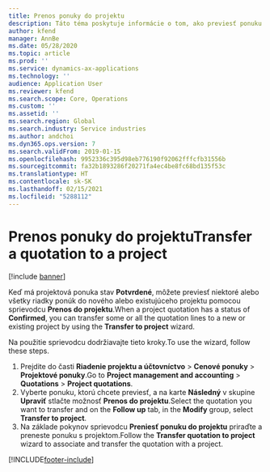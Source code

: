 ```yaml
---
title: Prenos ponuky do projektu
description: Táto téma poskytuje informácie o tom, ako previesť ponuku do nového alebo existujúceho projektu.
author: kfend
manager: AnnBe
ms.date: 05/28/2020
ms.topic: article
ms.prod: ''
ms.service: dynamics-ax-applications
ms.technology: ''
audience: Application User
ms.reviewer: kfend
ms.search.scope: Core, Operations
ms.custom: ''
ms.assetid: ''
ms.search.region: Global
ms.search.industry: Service industries
ms.author: andchoi
ms.dyn365.ops.version: 7
ms.search.validFrom: 2019-01-15
ms.openlocfilehash: 9952336c395d98eb776190f92062fffcfb31556b
ms.sourcegitcommit: fa32b1893286f20271fa4ec4be8fc68bd135f53c
ms.translationtype: HT
ms.contentlocale: sk-SK
ms.lasthandoff: 02/15/2021
ms.locfileid: "5288112"
---
```

# <a name="transfer-a-quotation-to-a-project"></a><span data-ttu-id="d2a57-103">Prenos ponuky do projektu</span><span class="sxs-lookup"><span data-stu-id="d2a57-103">Transfer a quotation to a project</span></span>

[!include [banner](../includes/banner.md)]

<span data-ttu-id="d2a57-104">Keď má projektová ponuka stav **Potvrdené**, môžete previesť niektoré alebo všetky riadky ponúk do nového alebo existujúceho projektu pomocou sprievodcu **Prenos do projektu**.</span><span class="sxs-lookup"><span data-stu-id="d2a57-104">When a project quotation has a status of **Confirmed**, you can transfer some or all the quotation lines to a new or existing project by using the **Transfer to project** wizard.</span></span> 

<span data-ttu-id="d2a57-105">Na použitie sprievodcu dodržiavajte tieto kroky.</span><span class="sxs-lookup"><span data-stu-id="d2a57-105">To use the wizard, follow these steps.</span></span>

1. <span data-ttu-id="d2a57-106">Prejdite do časti **Riadenie projektu a účtovníctvo** > **Cenové ponuky** > **Projektové ponuky**.</span><span class="sxs-lookup"><span data-stu-id="d2a57-106">Go to **Project management and accounting** > **Quotations** > **Project quotations**.</span></span>
2. <span data-ttu-id="d2a57-107">Vyberte ponuku, ktorú chcete previesť, a na karte **Následný** v skupine **Upraviť** stlačte možnosť **Prenos do projektu**.</span><span class="sxs-lookup"><span data-stu-id="d2a57-107">Select the quotation you want to transfer and on the **Follow up** tab, in the **Modify** group, select **Transfer to project**.</span></span>
3. <span data-ttu-id="d2a57-108">Na základe pokynov sprievodcu **Preniesť ponuku do projektu** priraďte a preneste ponuku s projektom.</span><span class="sxs-lookup"><span data-stu-id="d2a57-108">Follow the **Transfer quotation to project** wizard to associate and transfer the quotation with a project.</span></span>


[!INCLUDE[footer-include](../includes/footer-banner.md)]